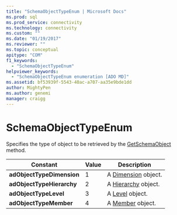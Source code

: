 ```yaml
---
title: "SchemaObjectTypeEnum | Microsoft Docs"
ms.prod: sql
ms.prod_service: connectivity
ms.technology: connectivity
ms.custom: ""
ms.date: "01/19/2017"
ms.reviewer: ""
ms.topic: conceptual
apitype: "COM"
f1_keywords: 
  - "SchemaObjectTypeEnum"
helpviewer_keywords: 
  - "SchemaObjectTypeEnum enumeration [ADO MD]"
ms.assetid: bf53939f-5543-40ac-a707-aa35e9bde1dd
author: MightyPen
ms.author: genemi
manager: craigg
---
```

# SchemaObjectTypeEnum
Specifies the type of object to be retrieved by the [GetSchemaObject](../../../ado/reference/ado-md-api/getschemaobject-method-ado-md.md) method.  
  
|Constant|Value|Description|  
|--------------|-----------|-----------------|  
|**adObjectTypeDimension**|1|A [Dimension](../../../ado/reference/ado-md-api/dimension-object-ado-md.md) object.|  
|**adObjectTypeHierarchy**|2|A [Hierarchy](../../../ado/reference/ado-md-api/hierarchy-object-ado-md.md) object.|  
|**adObjectTypeLevel**|3|A [Level](../../../ado/reference/ado-md-api/level-object-ado-md.md) object.|  
|**adObjectTypeMember**|4|A [Member](../../../ado/reference/ado-md-api/member-object-ado-md.md) object.|
